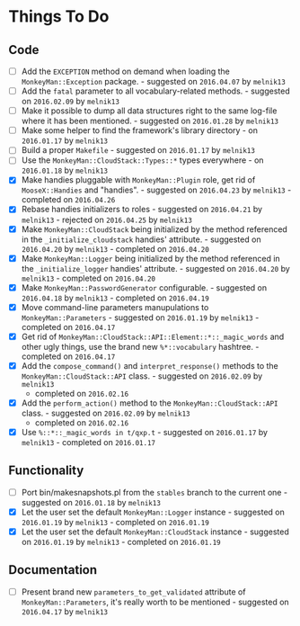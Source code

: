 Things To Do
============

Code
----

 - [ ] Add the `EXCEPTION` method on demand when loading the
       `MonkeyMan::Exception` package.
        - suggested on `2016.04.07` by `melnik13`
 - [ ] Add the `fatal` parameter to all vocabulary-related methods.
        - suggested on `2016.02.09` by `melnik13`
 - [ ] Make it possible to dump all data structures right to the same log-file
       where it has been mentioned.
        - suggested on `2016.01.28` by `melnik13`
 - [ ] Make some helper to find the framework's library directory
        - on `2016.01.17` by `melnik13`
 - [ ] Build a proper `Makefile`
        - suggested on `2016.01.17` by `melnik13`
 - [ ] Use the `MonkeyMan::CloudStack::Types::*` types everywhere
        - on `2016.01.18` by `melnik13`
 - [x] Make handies pluggable with `MonkeyMan::Plugin` role, get rid of
       `MooseX::Handies` and "handies".
        - suggested on `2016.04.23` by `melnik13`
        - completed on `2016.04.26`
 - [x] Rebase handies initializers to roles
        - suggested on `2016.04.21` by `melnik13`
        - rejected on `2016.04.25` by `melnik13`
 - [x] Make `MonkeyMan::CloudStack` being initialized by the method referenced
       in the `_initialize_cloudstack` handies' attribute.
        - suggested on `2016.04.20` by `melnik13`
        - completed on `2016.04.20`
 - [x] Make `MonkeyMan::Logger` being initialized by the method referenced
       in the `_initialize_logger` handies' attribute.
        - suggested on `2016.04.20` by `melnik13`
        - completed on `2016.04.20`
 - [x] Make `MonkeyMan::PasswordGenerator` configurable.
        - suggested on `2016.04.18` by `melnik13`
        - completed on `2016.04.19`
 - [x] Move command-line parameters manupulations to `MonkeyMan::Parameters`
        - suggested on `2016.01.19` by `melnik13`
        - completed on `2016.04.17`
 - [x] Get rid of `MonkeyMan::CloudStack::API::Element::*::_magic_words` and
       other ugly things, use the brand new `%*::vocabulary` hashtree.
        - completed on `2016.04.17`
 - [x] Add the `compose_command()` and `interpret_response()` methods to the
       `MonkeyMan::CloudStack::API` class.
        - suggested on `2016.02.09` by `melnik13`
	- completed on `2016.02.16`
 - [x] Add the `perform_action()` method to the `MonkeyMan::CloudStack::API`
       class.
        - suggested on `2016.02.09` by `melnik13`
	- completed on `2016.02.16`
 - [x] Use `%::*::_magic_words in t/qxp.t`
        - suggested on `2016.01.17` by `melnik13`
        - completed on `2016.01.17`

Functionality
-------------

 - [ ] Port bin/makesnapshots.pl from the `stables` branch to
       the current one
        - suggested on `2016.01.18` by `melnik13`
 - [x] Let the user set the default `MonkeyMan::Logger` instance
        - suggested on `2016.01.19` by `melnik13`
        - completed on `2016.01.19`
 - [x] Let the user set the default `MonkeyMan::CloudStack` instance
        - suggested on `2016.01.19` by `melnik13`
        - completed on `2016.01.19`

Documentation
-------------

 - [ ] Present brand new `parameters_to_get_validated` attribute of
       `MonkeyMan::Parameters`, it's really worth to be mentioned
        - suggested on `2016.04.17` by `melnik13`
